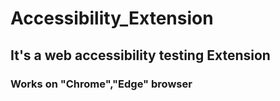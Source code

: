 # Accessibility_Extension

## It's a web accessibility testing Extension

### Works on "Chrome","Edge" browser
